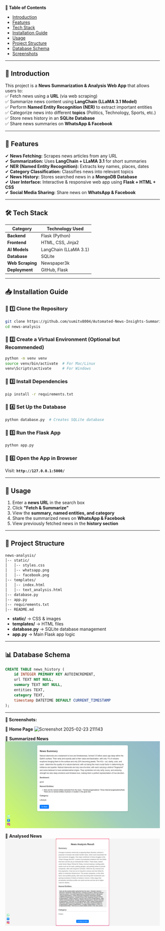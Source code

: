 **📌 Table of Contents**  
- [Introduction](#introduction)  
- [Features](#features)  
- [Tech Stack](#tech-stack)  
- [Installation Guide](#installation-guide)  
- [Usage](#usage)  
- [Project Structure](#project-structure)    
- [Database Schema](#database-schema)  
- [Screenshots](#screenshots)  
  

---

## **📖 Introduction**  
This project is a **News Summarization & Analysis Web App** that allows users to:  
✅ Fetch news using a **URL** (via web scraping)  
✅ Summarize news content using **LangChain (LLaMA 3.1 Model)**  
✅ Perform **Named Entity Recognition (NER)** to extract important entities  
✅ Categorize news into different **topics** (Politics, Technology, Sports, etc.)  
✅ Store news history in an **SQLite Database**  
✅ Share news summaries on **WhatsApp & Facebook**  

---

## **🚀 Features**  
✔ **News Fetching:** Scrapes news articles from any URL  
✔ **Summarization:** Uses **LangChain + LLaMA 3.1** for short summaries  
✔ **NER (Named Entity Recognition):** Extracts key names, places, dates  
✔ **Category Classification:** Classifies news into relevant topics  
✔ **News History:** Stores searched news in a **MongoDB Database**  
✔ **User Interface:** Interactive & responsive web app using **Flask + HTML + CSS**  
✔ **Social Media Sharing:** Share news on **WhatsApp & Facebook**  

---

## **🛠 Tech Stack**  
| Category       | Technology Used |
|---------------|----------------|
| **Backend**   | Flask (Python) |
| **Frontend**  | HTML, CSS, Jinja2 |
| **AI Models** | LangChain (LLaMA 3.1) |
| **Database**  | SQLite |
| **Web Scraping** | Newspaper3k |
| **Deployment** | GitHub, Flask |

---

## **📥 Installation Guide**  

### **🔹 1️⃣ Clone the Repository**  
```bash
git clone https://github.com/sumitv8004/Automated-News-Insights-Summarization-Sentiment-and-Named-Entity-Recognition.git
cd news-analysis
```

### **🔹 2️⃣ Create a Virtual Environment (Optional but Recommended)**  
```bash
python -m venv venv
source venv/bin/activate  # For Mac/Linux
venv\Scripts\activate     # For Windows
```

### **🔹 3️⃣ Install Dependencies**  
```bash
pip install -r requirements.txt
```

### **🔹 4️⃣ Set Up the Database**  
```bash
python database.py  # Creates SQLite database
```

### **🔹 5️⃣ Run the Flask App**  
```bash
python app.py
```

### **🔹 6️⃣ Open the App in Browser**  
Visit: **`http://127.0.0.1:5000/`**  

---

## **📌 Usage**  
1. Enter a **news URL** in the search box  
2. Click **"Fetch & Summarize"**  
3. View the **summary, named entities, and category**  
4. Share the summarized news on **WhatsApp & Facebook**  
5. View previously fetched news in the **history section**  

---

## **📂 Project Structure**  
```
news-analysis/
│-- static/
│   │-- styles.css
│   │-- whatsapp.png
│   │-- facebook.png
│-- templates/
│   │-- index.html
│   │-- text_analysis.html
│-- database.py
│-- app.py
│-- requirements.txt
│-- README.md
```

- **static/** → CSS & images  
- **templates/** → HTML files  
- **database.py** → SQLite database management  
- **app.py** → Main Flask app logic  

---


## **📊 Database Schema**  
```sql
CREATE TABLE news_history (
    id INTEGER PRIMARY KEY AUTOINCREMENT,
    url TEXT NOT NULL,
    summary TEXT NOT NULL,
    entities TEXT,
    category TEXT,
    timestamp DATETIME DEFAULT CURRENT_TIMESTAMP
);
```

---

**📸 Screenshots:**  


🔹 **Home Page**  ![Screenshot 2025-02-23 211143](https://github.com/user-attachments/assets/67e831e2-3755-4548-9bdc-1952c3e62f77)  

🔹 **Summarized News**  
![Summary Page](static/summary.png)  

🔹 **Analysed News**
![Summary Page](static/analysis.png)


